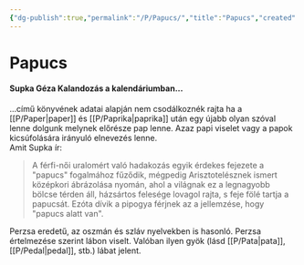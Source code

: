 ```yaml
---
{"dg-publish":true,"permalink":"/P/Papucs/","title":"Papucs","created":"2024-02-07T04:46","updated":"2024-10-25T23:44"}
---
```



# Papucs

#### Supka Géza Kalandozás a kalendáriumban...  

...című könyvének adatai alapján nem csodálkoznék rajta ha a [[P/Paper\|paper]] és [[P/Paprika\|paprika]] után egy újabb olyan szóval lenne dolgunk melynek előrésze pap lenne. Azaz papi viselet vagy a papok kicsúfolására irányuló elnevezés lenne.  
Amit Supka ír:  
> A férfi-női uralomért való hadakozás egyik érdekes fejezete a "papucs" fogalmához fűződik, mégpedig Arisztotelésznek ismert középkori ábrázolása nyomán, ahol a világnak ez a legnagyobb bölcse térden áll, házsártos felesége lovagol rajta, s feje fölé tartja a papucsát. Ezóta dívik a pipogya férjnek az a jellemzése, hogy "papucs alatt van".  

Perzsa eredetű, az oszmán és szláv nyelvekben is hasonló. Perzsa értelmezése szerint lábon viselt. Valóban ilyen gyök (lásd [[P/Pata\|pata]], [[P/Pedal\|pedal]], stb.) lábat jelent.  